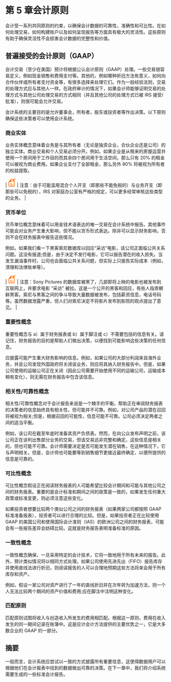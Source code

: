 # 第 5 章会计原则

会计受一系列共同原则的约束，以确保会计数据的可靠性，准确性和可比性。在如何处理交易，如何构建账户以及如何呈现报告等方面具有极大的灵活性。这些原则有助于确保灵活性不会损害会计数据的完整性和价值。

## 普遍接受的会计原则（GAAP）

会计交易（至少在美国）预计将根据公认会计原则（GAAP）处理。一些交易很容易定义，例如现金销售和费用支付等。其他的，例如哪种折旧方法有意义，如何向合作伙伴或所有者支付资金等，有很多选择来处理它们。作为一般经验法则，交易的处理方式应与其他人一样。在政府审计的情况下，如果会计师能够证明交易的处理方式与其他公司处理交易的方式相同（并且其他公司的处理方式已被 IRS 接受/批准），则很可能会允许交易。

会计系统的主要目的是允许董事会，所有者，股东或投资者等作出决策。以下原则确保这些决策者可以使用会计系统。

### 商业实体

业务实体概念意味着业务是与其所有者（无论是独资企业，合伙企业还是公司）的独立实体。商业交易和个人交易必须分开。例如，如果企业是从租来的房屋运营并使用一个房间用于工作目的而其余四个房间用于生活空间，那么只有 20% 的租金可以被视为商业费用。如果企业支付了全部租金，那么另外 80% 将被视为所有者的权益提取。

| ![](img/note.png) | 注意：由于可能滥用混合个人开支（即那些不能免税的）与业务开支（即那些可以免税的），IRS 对家庭办公室有严格的规定，可以更多经常审核这些类型的业务。 |

### 货币单位

货币单位概念意味着可以用金钱术语表达的唯一交易在会计系统中报告。其他事件可能会对业务产生重大影响，但不能以货币形式表达。除非可以显示财务影响，否则不会在财务报表中报告这些情况。

例如，如果我们看一下黑客索尼数据库以回应“采访”电影，该公司正面临公共关系问题。这没有报道;但是，由于决定不发行电影，它可以报告潜在的收入损失。当发生漏油事件时，公司也会面临公共关系问题，但实际上只报告实际成本（例如，清理和法律账单等）。

| ![](img/note.png) | 注意：Sony Pictures 的数据库被黑了，几部即将上映的电影也被发布到互联网上，并要求电影 “采访” 被拉。这是一个公开的黑客和回应，有些人指责朝鲜黑客。索尼与黑客之间的争斗导致大量数据被发布，包括薪资信息，电话号码等。虽然数据泄露严重，但人们对索尼决定不将影片发布到影院的观点提出了意见。 |

### 重要性概念

重要性概念与 a）属于财务报表或 b）属于脚注或 c）不需要包括的信息有关。请记住，财务报告的目的是帮助人们做出决策，以便找到可能影响这些决策的任何信息。

应披露可能产生重大财务影响的信息。例如，如果公司的大部分利润来自海外业务，并且公司发现外国政府将关闭该业务，则应将其纳入财务报告中。但是，如果公司使用的运输公司正在关闭（因此公司需要开始使用不同的运输公司，运输成本稍有变化），则无需在财务报告中包含该信息。

### 相关性/可靠性概念

相关性/可靠性概念对于会计报告来说是一个棘手的平衡。帮助正在审阅财务报表的决策者的信息始终具有相关性，但可能并不可靠。例如，对公司产品的潜在召回将被视为相关;但是，根据召回的可能性，信息可能不可靠。公司必须决定两者之间的适当平衡。

例如，该公司在截至年底时准备其资产负债表。然而，在向公众发布声明之前，该公司正在谈判出售部分业务的交易，但该交易远非完整和确定。这些信息是相关的，但也可能不可靠。会计师需要决定是否可能发生潜在销售，在这种情况下，它与声明相关。但是，会计师也可能要等到销售细节更接近最终确定，以便所提供的信息是可靠的。

### 可比性概念

可比性概念假设正在阅读财务报表的人可能希望比较会计期间和可能与其他公司之间的财务报表。重要的是会计标准和期间之间的政策是一致的，如果发生任何重大政策或标准变更，则必须注意这些变化。

如果投资者想要比较两个类似公司之间的财务报表（如果两家公司都按照 GAAP 标准准备报表），投资者可以进行合理的比较。但是，如果投资者正在比较使用 GAAP 的美国公司和使用国际会计准则（IAS）的欧洲公司之间的财务报表，可能会有一些报告差异会妨碍比较。这就是财务报告表明准备标准的原因。

### 一致性概念

一致性概念确保，一旦采用特定的会计技术，它将一致地用于所有未来的报告。此外，预计类似情况将以相同方式处理。如果公司使用先进先出（FIFO）报告库存并使用直线法进行折旧，则阅读报告的人可以合理地预期这些方法将来会用于所有库存和资产。

例如，假设一家公司对资产进行了一年的直线折旧并在次年转为加速方法，则一个人无法比较两个期间的资产价值和费用;应在脚注中注明这种变化。

### 匹配原则

匹配原则试图将收入与创造收入所发生的费用相匹配。根据这一原则，费用在收入发生的同一期间记录在账簿中。这是应计会计方法提供的主要优势之一，它是大多数企业的 GAAP 的一部分。

## 摘要

一般而言，会计系统应尝试以一致的方式披露所有重要信息，这使得数据用户可以根据他们在会计报表中找到的数据做出可靠的决策。在下一章中，我们将介绍系统需要生成的一些标准会计报告。